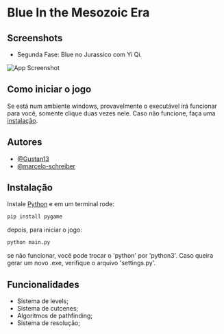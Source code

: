 # Blue In the Mesozoic Era



## Screenshots

- Segunda Fase: Blue no Jurassico com Yi Qi.

![App Screenshot](https://cdn.discordapp.com/attachments/685226653764550671/1079261564328235048/screenshot.png)

## Como iniciar o jogo
Se está num ambiente windows, provavelmente o executável irá funcionar para você, somente clique duas vezes nele. 
Caso não funcione, faça uma [instalação](#Instalação).



## Autores

- [@Gustan13](https://github.com/Gustan13)
- [@marcelo-schreiber](https://github.com/marcelo-schreiber)


## Instalação

Instale [Python](https://www.python.org/) e em um terminal rode:
```bash
pip install pygame
```
depois, para iniciar o jogo:

```bash
python main.py
```

se não funcionar, você pode trocar o 'python' por 'python3'.
Caso queira gerar um novo .exe, verifique o arquivo 'settings.py'.
## Funcionalidades

- Sistema de levels;
- Sistema de cutcenes;
- Algoritmos de pathfinding;
- Sistema de resolução;
